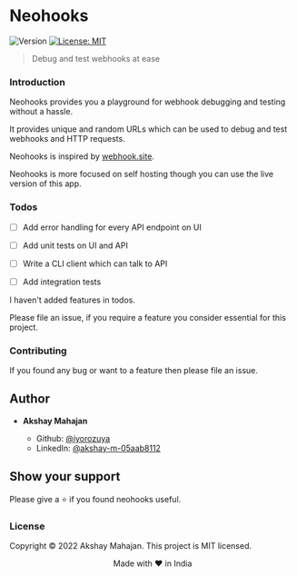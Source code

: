 <h1>Neohooks</h1>
<p>
  <img alt="Version" src="https://img.shields.io/badge/version-0.1.0-blue.svg?cacheSeconds=2592000" />
  <a href="#" target="_blank">
    <img alt="License: MIT" src="https://img.shields.io/badge/License-MIT-yellow.svg" />
  </a>
</p>

> Debug and test webhooks at ease

### Introduction

Neohooks provides you a playground for webhook debugging and testing without a hassle.

It provides unique and random URLs which can be used to debug and test webhooks and HTTP requests.

Neohooks is inspired by [webhook.site](https://webhook.site). 

Neohooks is more focused on self hosting though you can use the live version of this app.

### Todos

- [ ] Add error handling for every API endpoint on UI

- [ ] Add unit tests on UI and API

- [ ] Write a CLI client which can talk to API

- [ ] Add integration tests

I haven't added features in todos. 

Please file an issue, if you require a feature you consider essential for this project.

### Contributing

If you found any bug or want to a feature then please file an issue.

## Author

- **Akshay Mahajan**

  - Github: [@iyorozuya](https://github.com/iyorozuya)
  - LinkedIn: [@akshay-m-05aab8112](https://linkedin.com/in/akshay-m-05aab8112)

## Show your support

Please give a ⭐️ if you found neohooks useful.

### License

Copyright © 2022 Akshay Mahajan.
This project is MIT licensed.

<p align="center">Made with ❤️ in India</p>